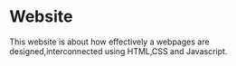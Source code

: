 # Website
This website is about how effectively a webpages are designed,interconnected using HTML,CSS and Javascript.

